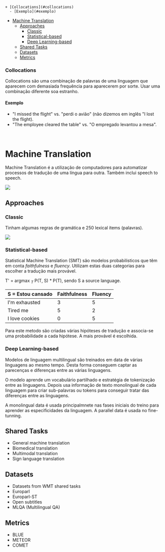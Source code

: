 

<!-- toc -->

    + [Collocations](#collocations)
      - [Exemplo](#exemplo)
- [Machine Translation](#machine-translation)
  * [Approaches](#approaches)
    + [Classic](#classic)
    + [Statistical-based](#statistical-based)
    + [Deep Learning-based](#deep-learning-based)
  * [Shared Tasks](#shared-tasks)
  * [Datasets](#datasets)
  * [Metrics](#metrics)

<!-- tocstop -->

### Collocations

Collocations são uma combinação de palavras de uma linguagem que aparecem com demasiada frequência para aparecerem por sorte. Usar uma combinação diferente soa estranho.

#### Exemplo

- "I missed the flight" vs. "perdi o avião" (não dizemos em inglês "I lost the flight).
- "The employee cleared the table" vs. "O empregado levantou a mesa".

<br>

# Machine Translation

Machine Translation é a utilização de computadores para automatizar processos de tradução de uma língua para outra. Também inclui speech to speech.

<img src="Imagens/Aula13 Speech to Speech MT.png">

## Approaches

### Classic

Tinham algumas regras de gramática e 250 lexical items (palavras).

<img src="Imagens/Aula13 Classic Approach MT.png">

### Statistical-based

Statistical Machine Translation (SMT) são modelos probabilisticos que têm em conta _faithfulness_ e _fluency_. Utilizam estas duas categorias para escolher a tradução mais provável.

T' = argmax $_T$ P(T, S) \* P(T), sendo S a source language.

| S = Estou cansado | Faithfulness | Fluency |
| ----------------- | ------------ | ------- |
| I'm exhausted     | 3            | 5       |
| Tired me          | 5            | 2       |
| I love cookies    | 0            | 5       |

Para este metodo são criadas várias hipóteses de tradução e associa-se uma probabilidade a cada hipótese. A mais provável é escolhida.

### Deep Learning-based

Modelos de linguagem multilingual são treinados em data de várias linguagens ao mesmo tempo. Desta forma conseguem captar as parecenças e diferenças entre as várias linguagens.

O modelo aprende um vocabulário partilhado e estratégia de tokenização entre as linguagens. Depois usa informação de texto monolingual de cada linguagem para criar sub-palavras ou tokens para conseguir tratar das diferenças entre as linguagens.

A monolingual data é usada principalmnete nas fases iniciais do treino para aprender as especificidades da linguagem. A parallel data é usada no fine-tunning.

## Shared Tasks

- General machine translation
- Biomedical translation
- Multimodal translation
- Sign language translation

## Datasets

- Datasets from WMT shared tasks
- Europarl
- Europarl-ST
- Open subtitles
- MLQA (Multilingual QA)

## Metrics

- BLUE
- METEOR
- COMET
